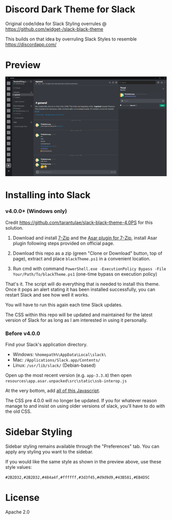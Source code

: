 # Discord Dark Theme for Slack

Original code/idea for Slack Styling overrules @ https://github.com/widget-/slack-black-theme

This builds on that idea by overruling Slack Styles to resemble https://discordapp.com/

# Preview

![Screenshot](https://raw.githubusercontent.com/parawanderer/slack-black-theme/master/example1.png)

# Installing into Slack

### v4.0.0+ (Windows only)

Credit https://github.com/tarantulae/slack-black-theme-4.0PS for this solution. 

1. Download and install [7-Zip](https://www.7-zip.org/) and the [Asar plugin for 7-Zip](http://www.tc4shell.com/en/7zip/asar/), install Asar plugin following steps provided on official page.

1. Download this repo as a zip (green "Clone or Download" button, top of page), extract and place `blackTheme.ps1` in a convenient location.

1. Run cmd with command `PowerShell.exe -ExecutionPolicy Bypass -File Your/Path/To/blackTheme.ps1` (one-time bypass on execution policy)

That's it. The script will do everything that is needed to install this theme. Once it pops an alert stating it has been installed successfully, you can restart Slack and see how well it works. 

You will have to run this again each time Slack updates.

The CSS within this repo will be updated and maintained for the latest version of Slack for as long as I am interested in using it personally.


### Before v4.0.0

Find your Slack's application directory.

* Windows: `%homepath%\AppData\Local\slack\`
* Mac: `/Applications/Slack.app/Contents/`
* Linux: `/usr/lib/slack/` (Debian-based)


Open up the most recent version (e.g. `app-3.3.8`) then open
`resources\app.asar.unpacked\src\static\ssb-interop.js`

At the very bottom, add [all of this Javascript](https://github.com/parawanderer/slack-black-theme/blob/master/old/loader.js). 

The CSS pre 4.0.0 will no longer be updated. If you for whatever reason manage to and insist on using older versions of slack, you'll have to do with the old CSS.

# Sidebar Styling

Sidebar styling remains available through the "Preferences" tab. You can apply any styling you want to the sidebar. 

If you would like the same style as shown in the preview above, use these style values:

```#2B2D32,#2B2D32,#484a4f,#ffffff,#3d3f45,#d9d9d9,#43B581,#EB4D5C```


# License

Apache 2.0
